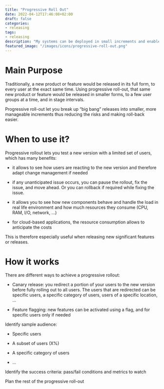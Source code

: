 ```yaml
---
title: "Progressive Roll Out"
date: 2022-04-12T17:46:08+02:00
draft: false
categories:
- releasing
tags:
- releasing
description: "My systems can be deployed in small increments and enable easy upgrade or roll-back"
featured_image: "/images/icons/progressive-roll-out.png"
---
```


# Main Purpose

Traditionally, a new product or feature would be released in its full form, to every user at the exact same time. Using progressive roll-out, that same new product or feature would be released in smaller forms, to a few user groups at a time, and in stage intervals.

Progressive roll-out let you break up “big bang” releases into smaller, more manageable increments thus reducing the risks and making roll-back easier.



# When to use it?

Progressive rollout lets you test a new version with a limited set of users, which has many benefits:

* it allows to see how users are reacting to the new version and therefore adapt change management if needed

* if any unanticipated issue occurs, you can pause the rollout, fix the issue, and move ahead. Or you can rollback if required while fixing the issue.

* it allows you to see how new components behave and handle the load in real life environment and how much resources they consume (CPU, RAM, I/O, network, …)

* for cloud-based applications, the resource consumption allows to anticipate the costs

This is therefore especially useful when releasing new significant features or releases.

# How it works

There are different ways to achieve a progressive rollout:

* Canary release: you redirect a portion of your users to the new version before fully rolling out to all users. The users that are redirected can be specific users, a specific category of users, users of a specific location, …

* Feature flagging: new features can be activated using a flag, and for specific users only if needed



Identify sample audience:

* Specific users

* A subset of users (X%)

* A specific category of users

* ...



Identify the success criteria: pass/fail conditions and metrics to watch

Plan the rest of the progressive roll-out 

